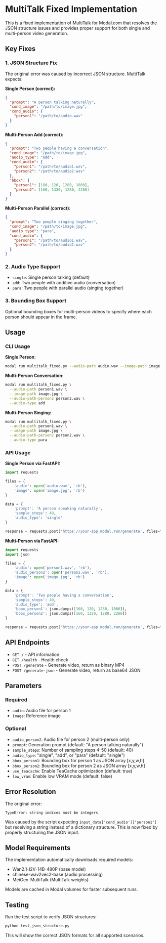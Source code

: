 # MultiTalk Fixed Implementation

This is a fixed implementation of MultiTalk for Modal.com that resolves the JSON structure issues and provides proper support for both single and multi-person video generation.

## Key Fixes

### 1. JSON Structure Fix
The original error was caused by incorrect JSON structure. MultiTalk expects:

**Single Person (correct):**
```json
{
  "prompt": "A person talking naturally",
  "cond_image": "/path/to/image.jpg",
  "cond_audio": {
    "person1": "/path/to/audio.wav"
  }
}
```

**Multi-Person Add (correct):**
```json
{
  "prompt": "Two people having a conversation",
  "cond_image": "/path/to/image.jpg",
  "audio_type": "add",
  "cond_audio": {
    "person1": "/path/to/audio1.wav",
    "person2": "/path/to/audio2.wav"
  },
  "bbox": {
    "person1": [160, 120, 1280, 1080],
    "person2": [160, 1320, 1280, 2280]
  }
}
```

**Multi-Person Parallel (correct):**
```json
{
  "prompt": "Two people singing together",
  "cond_image": "/path/to/image.jpg",
  "audio_type": "para",
  "cond_audio": {
    "person1": "/path/to/audio1.wav",
    "person2": "/path/to/audio2.wav"
  }
}
```

### 2. Audio Type Support
- `single`: Single person talking (default)
- `add`: Two people with additive audio (conversation)
- `para`: Two people with parallel audio (singing together)

### 3. Bounding Box Support
Optional bounding boxes for multi-person videos to specify where each person should appear in the frame.

## Usage

### CLI Usage

**Single Person:**
```bash
modal run multitalk_fixed.py --audio-path audio.wav --image-path image.jpg
```

**Multi-Person Conversation:**
```bash
modal run multitalk_fixed.py \
  --audio-path person1.wav \
  --image-path image.jpg \
  --audio-path-person2 person2.wav \
  --audio-type add
```

**Multi-Person Singing:**
```bash
modal run multitalk_fixed.py \
  --audio-path person1.wav \
  --image-path image.jpg \
  --audio-path-person2 person2.wav \
  --audio-type para
```

### API Usage

**Single Person via FastAPI:**
```python
import requests

files = {
    'audio': open('audio.wav', 'rb'),
    'image': open('image.jpg', 'rb')
}

data = {
    'prompt': 'A person speaking naturally',
    'sample_steps': 40,
    'audio_type': 'single'
}

response = requests.post('https://your-app.modal.run/generate', files=files, data=data)
```

**Multi-Person via FastAPI:**
```python
import requests
import json

files = {
    'audio': open('person1.wav', 'rb'),
    'audio_person2': open('person2.wav', 'rb'),
    'image': open('image.jpg', 'rb')
}

data = {
    'prompt': 'Two people having a conversation',
    'sample_steps': 40,
    'audio_type': 'add',
    'bbox_person1': json.dumps([160, 120, 1280, 1080]),
    'bbox_person2': json.dumps([160, 1320, 1280, 2280])
}

response = requests.post('https://your-app.modal.run/generate', files=files, data=data)
```

## API Endpoints

- `GET /` - API information
- `GET /health` - Health check
- `POST /generate` - Generate video, return as binary MP4
- `POST /generate-json` - Generate video, return as base64 JSON

## Parameters

### Required
- `audio`: Audio file for person 1
- `image`: Reference image

### Optional
- `audio_person2`: Audio file for person 2 (multi-person only)
- `prompt`: Generation prompt (default: "A person talking naturally")
- `sample_steps`: Number of sampling steps 4-50 (default: 40)
- `audio_type`: "single", "add", or "para" (default: "single")
- `bbox_person1`: Bounding box for person 1 as JSON array [x,y,w,h]
- `bbox_person2`: Bounding box for person 2 as JSON array [x,y,w,h]
- `use_teacache`: Enable TeaCache optimization (default: true)
- `low_vram`: Enable low VRAM mode (default: false)

## Error Resolution

The original error:
```
TypeError: string indices must be integers
```

Was caused by the script expecting `input_data['cond_audio']['person1']` but receiving a string instead of a dictionary structure. This is now fixed by properly structuring the JSON input.

## Model Requirements

The implementation automatically downloads required models:
- Wan2.1-I2V-14B-480P (base model)
- chinese-wav2vec2-base (audio processing)
- MeiGen-MultiTalk (MultiTalk weights)

Models are cached in Modal volumes for faster subsequent runs.

## Testing

Run the test script to verify JSON structures:
```bash
python test_json_structure.py
```

This will show the correct JSON formats for all supported scenarios.